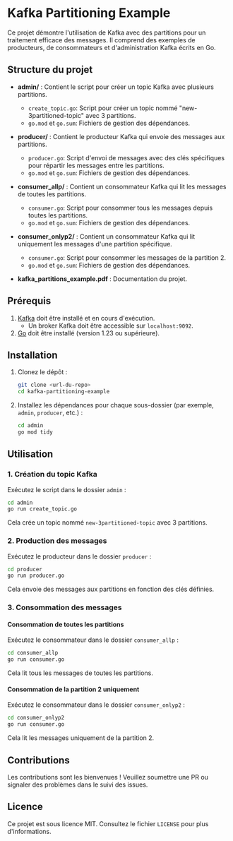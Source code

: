 # Kafka Partitioning Example

Ce projet démontre l'utilisation de Kafka avec des partitions pour un traitement efficace des messages. Il comprend des exemples de producteurs, de consommateurs et d'administration Kafka écrits en Go.

## Structure du projet

- **admin/** : Contient le script pour créer un topic Kafka avec plusieurs partitions.
  - `create_topic.go`: Script pour créer un topic nommé "new-3partitioned-topic" avec 3 partitions.
  - `go.mod` et `go.sum`: Fichiers de gestion des dépendances.

- **producer/** : Contient le producteur Kafka qui envoie des messages aux partitions.
  - `producer.go`: Script d'envoi de messages avec des clés spécifiques pour répartir les messages entre les partitions.
  - `go.mod` et `go.sum`: Fichiers de gestion des dépendances.

- **consumer_allp/** : Contient un consommateur Kafka qui lit les messages de toutes les partitions.
  - `consumer.go`: Script pour consommer tous les messages depuis toutes les partitions.
  - `go.mod` et `go.sum`: Fichiers de gestion des dépendances.

- **consumer_onlyp2/** : Contient un consommateur Kafka qui lit uniquement les messages d'une partition spécifique.
  - `consumer.go`: Script pour consommer les messages de la partition 2.
  - `go.mod` et `go.sum`: Fichiers de gestion des dépendances.

- **kafka_partitions_example.pdf** : Documentation du projet.

## Prérequis

1. [Kafka](https://kafka.apache.org/) doit être installé et en cours d'exécution.
   - Un broker Kafka doit être accessible sur `localhost:9092`.
2. [Go](https://golang.org/dl/) doit être installé (version 1.23 ou supérieure).

## Installation

1. Clonez le dépôt :
   ```bash
   git clone <url-du-repo>
   cd kafka-partitioning-example
   ```
2. Installez les dépendances pour chaque sous-dossier (par exemple, `admin`, `producer`, etc.) :
   ```bash
   cd admin
   go mod tidy
   ```

## Utilisation

### 1. Création du topic Kafka

Exécutez le script dans le dossier `admin` :
```bash
cd admin
go run create_topic.go
```
Cela crée un topic nommé `new-3partitioned-topic` avec 3 partitions.

### 2. Production des messages

Exécutez le producteur dans le dossier `producer` :
```bash
cd producer
go run producer.go
```
Cela envoie des messages aux partitions en fonction des clés définies.

### 3. Consommation des messages

#### Consommation de toutes les partitions

Exécutez le consommateur dans le dossier `consumer_allp` :
```bash
cd consumer_allp
go run consumer.go
```
Cela lit tous les messages de toutes les partitions.

#### Consommation de la partition 2 uniquement

Exécutez le consommateur dans le dossier `consumer_onlyp2` :
```bash
cd consumer_onlyp2
go run consumer.go
```
Cela lit les messages uniquement de la partition 2.

## Contributions

Les contributions sont les bienvenues ! Veuillez soumettre une PR ou signaler des problèmes dans le suivi des issues.

## Licence

Ce projet est sous licence MIT. Consultez le fichier `LICENSE` pour plus d'informations.
